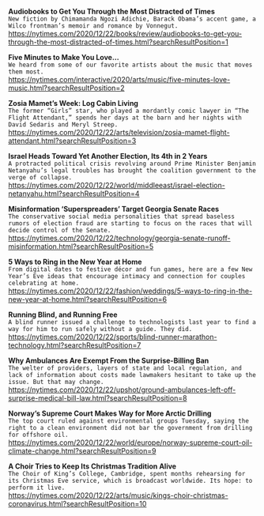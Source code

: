 **Audiobooks to Get You Through the Most Distracted of Times**\
`New fiction by Chimamanda Ngozi Adichie, Barack Obama’s accent game, a Wilco frontman’s memoir and romance by Vonnegut.`\
https://nytimes.com/2020/12/22/books/review/audiobooks-to-get-you-through-the-most-distracted-of-times.html?searchResultPosition=1

**Five Minutes to Make You Love...**\
`We heard from some of our favorite artists about the music that moves them most.`\
https://nytimes.com/interactive/2020/arts/music/five-minutes-love-music.html?searchResultPosition=2

**Zosia Mamet’s Week: Log Cabin Living**\
`The former “Girls” star, who played a mordantly comic lawyer in “The Flight Attendant,” spends her days at the barn and her nights with David Sedaris and Meryl Streep.`\
https://nytimes.com/2020/12/22/arts/television/zosia-mamet-flight-attendant.html?searchResultPosition=3

**Israel Heads Toward Yet Another Election, Its 4th in 2 Years**\
`A protracted political crisis revolving around Prime Minister Benjamin Netanyahu’s legal troubles has brought the coalition government to the verge of collapse.`\
https://nytimes.com/2020/12/22/world/middleeast/israel-election-netanyahu.html?searchResultPosition=4

**Misinformation ‘Superspreaders’ Target Georgia Senate Races**\
`The conservative social media personalities that spread baseless rumors of election fraud are starting to focus on the races that will decide control of the Senate.`\
https://nytimes.com/2020/12/22/technology/georgia-senate-runoff-misinformation.html?searchResultPosition=5

**5 Ways to Ring in the New Year at Home**\
`From digital dates to festive décor and fun games, here are a few New Year’s Eve ideas that encourage intimacy and connection for couples celebrating at home.`\
https://nytimes.com/2020/12/22/fashion/weddings/5-ways-to-ring-in-the-new-year-at-home.html?searchResultPosition=6

**Running Blind, and Running Free**\
`A blind runner issued a challenge to technologists last year to find a way for him to run safely without a guide. They did.`\
https://nytimes.com/2020/12/22/sports/blind-runner-marathon-technology.html?searchResultPosition=7

**Why Ambulances Are Exempt From the Surprise-Billing Ban**\
`The welter of providers, layers of state and local regulation, and lack of information about costs made lawmakers hesitant to take up the issue. But that may change.`\
https://nytimes.com/2020/12/22/upshot/ground-ambulances-left-off-surprise-medical-bill-law.html?searchResultPosition=8

**Norway’s Supreme Court Makes Way for More Arctic Drilling**\
`The top court ruled against environmental groups Tuesday, saying the right to a clean environment did not bar the government from drilling for offshore oil.`\
https://nytimes.com/2020/12/22/world/europe/norway-supreme-court-oil-climate-change.html?searchResultPosition=9

**A Choir Tries to Keep Its Christmas Tradition Alive**\
`The Choir of King’s College, Cambridge, spent months rehearsing for its Christmas Eve service, which is broadcast worldwide. Its hope: to perform it live.`\
https://nytimes.com/2020/12/22/arts/music/kings-choir-christmas-coronavirus.html?searchResultPosition=10

